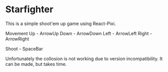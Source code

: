 # Starfighter

This is a simple shoot'em up game using React-Pixi.

Movement
Up - ArrowUp
Down - ArrowDown
Left - ArrowLeft
Right - ArrowRight

Shoot - SpaceBar

Unfortunately the collosion is not working due to version incompatibility. It can be made, but takes time.
